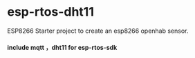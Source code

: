 # esp-rtos-dht11
ESP8266 Starter project to create an esp8266 openhab sensor.

#### include mqtt ，dht11 for esp-rtos-sdk
